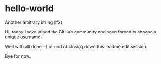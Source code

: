 # hello-world
Another arbitrary string (#2) 

Hi, today I have joined the GitHub community and been forced to choose a unique username-

Well with alll done - I'm kind of closing down this readme.edit session.

Bye for now..
